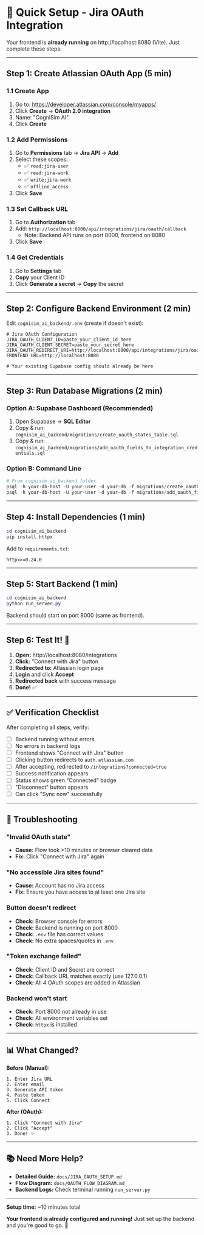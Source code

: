 # 🚀 Quick Setup - Jira OAuth Integration

Your frontend is **already running** on http://localhost:8080 (Vite). Just complete these steps:

---

## Step 1: Create Atlassian OAuth App (5 min)

### 1.1 Create App
1. Go to: https://developer.atlassian.com/console/myapps/
2. Click **Create** → **OAuth 2.0 integration**
3. Name: "CogniSim AI"
4. Click **Create**

### 1.2 Add Permissions
1. Go to **Permissions** tab → **Jira API** → **Add**
2. Select these scopes:
   - ✅ `read:jira-user`
   - ✅ `read:jira-work`
   - ✅ `write:jira-work`
   - ✅ `offline_access`
3. Click **Save**

### 1.3 Set Callback URL
1. Go to **Authorization** tab
2. Add: `http://localhost:8000/api/integrations/jira/oauth/callback`
   - Note: Backend API runs on port 8000, frontend on 8080
3. Click **Save**

### 1.4 Get Credentials
1. Go to **Settings** tab
2. **Copy** your Client ID
3. Click **Generate a secret** → **Copy** the secret

---

## Step 2: Configure Backend Environment (2 min)

Edit `cognisim_ai_backend/.env` (create if doesn't exist):

```env
# Jira OAuth Configuration
JIRA_OAUTH_CLIENT_ID=paste_your_client_id_here
JIRA_OAUTH_CLIENT_SECRET=paste_your_secret_here
JIRA_OAUTH_REDIRECT_URI=http://localhost:8000/api/integrations/jira/oauth/callback
FRONTEND_URL=http://localhost:8080

# Your existing Supabase config should already be here
```

---

## Step 3: Run Database Migrations (2 min)

### Option A: Supabase Dashboard (Recommended)
1. Open Supabase → **SQL Editor**
2. Copy & run: `cognisim_ai_backend/migrations/create_oauth_states_table.sql`
3. Copy & run: `cognisim_ai_backend/migrations/add_oauth_fields_to_integration_credentials.sql`

### Option B: Command Line
```powershell
# From cognisim_ai_backend folder
psql -h your-db-host -U your-user -d your-db -f migrations/create_oauth_states_table.sql
psql -h your-db-host -U your-user -d your-db -f migrations/add_oauth_fields_to_integration_credentials.sql
```

---

## Step 4: Install Dependencies (1 min)

```powershell
cd cognisim_ai_backend
pip install httpx
```

Add to `requirements.txt`:
```
httpx>=0.24.0
```

---

## Step 5: Start Backend (1 min)

```powershell
cd cognisim_ai_backend
python run_server.py
```

Backend should start on port 8000 (same as frontend).

---

## Step 6: Test It! 🎉

1. **Open:** http://localhost:8080/integrations
2. **Click:** "Connect with Jira" button
3. **Redirected to:** Atlassian login page
4. **Login** and click **Accept**
5. **Redirected back** with success message
6. **Done!** ✅

---

## ✅ Verification Checklist

After completing all steps, verify:

- [ ] Backend running without errors
- [ ] No errors in backend logs
- [ ] Frontend shows "Connect with Jira" button
- [ ] Clicking button redirects to `auth.atlassian.com`
- [ ] After accepting, redirected to `/integrations?connected=true`
- [ ] Success notification appears
- [ ] Status shows green "Connected" badge
- [ ] "Disconnect" button appears
- [ ] Can click "Sync now" successfully

---

## 🐛 Troubleshooting

### "Invalid OAuth state"
- **Cause:** Flow took >10 minutes or browser cleared data
- **Fix:** Click "Connect with Jira" again

### "No accessible Jira sites found"
- **Cause:** Account has no Jira access
- **Fix:** Ensure you have access to at least one Jira site

### Button doesn't redirect
- **Check:** Browser console for errors
- **Check:** Backend is running on port 8000
- **Check:** `.env` file has correct values
- **Check:** No extra spaces/quotes in `.env`

### "Token exchange failed"
- **Check:** Client ID and Secret are correct
- **Check:** Callback URL matches exactly (use 127.0.0.1)
- **Check:** All 4 OAuth scopes are added in Atlassian

### Backend won't start
- **Check:** Port 8000 not already in use
- **Check:** All environment variables set
- **Check:** `httpx` is installed

---

## 📊 What Changed?

**Before (Manual):**
```
1. Enter Jira URL
2. Enter email  
3. Generate API token
4. Paste token
5. Click Connect
```

**After (OAuth):**
```
1. Click "Connect with Jira"
2. Click "Accept"
3. Done! ✨
```

---

## 📚 Need More Help?

- **Detailed Guide:** `docs/JIRA_OAUTH_SETUP.md`
- **Flow Diagram:** `docs/OAUTH_FLOW_DIAGRAM.md`
- **Backend Logs:** Check terminal running `run_server.py`

---

**Setup time:** ~10 minutes total

**Your frontend is already configured and running!** Just set up the backend and you're good to go. 🚀
